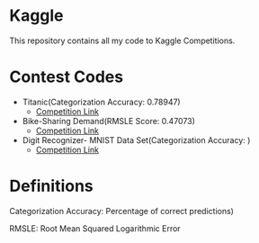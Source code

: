 # Kaggle
This repository contains all my code to Kaggle Competitions. 

# Contest Codes

* Titanic(Categorization Accuracy: 0.78947)
  * [Competition Link](https://www.kaggle.com/c/titanic)
* Bike-Sharing Demand(RMSLE Score: 0.47073)
  * [Competition Link](https://www.kaggle.com/c/bike-sharing-demand/overview)
* Digit Recognizer- MNIST Data Set(Categorization Accuracy: )
  * [Competition Link](https://www.kaggle.com/c/digit-recognizer)
  
# Definitions

Categorization Accuracy: Percentage of correct predictions)

RMSLE: Root Mean Squared Logarithmic Error

